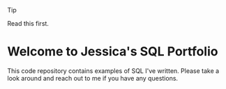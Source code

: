 >[!TIP]
> Read this first.

# Welcome to Jessica's SQL Portfolio
This code repository contains examples of SQL I've written. Please take a look around and reach out to me if you have any questions.
